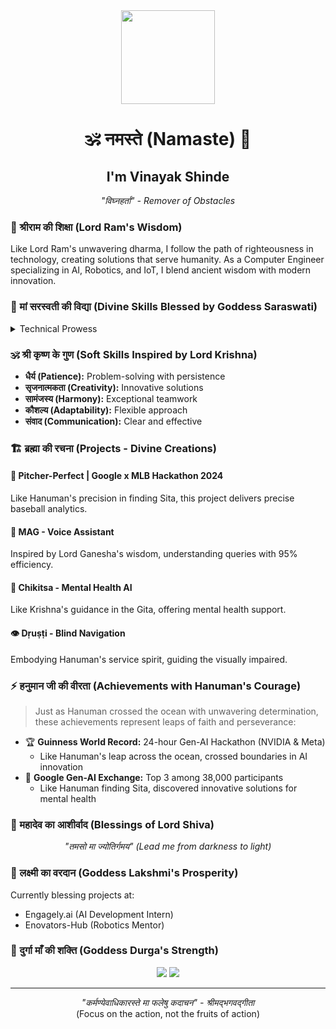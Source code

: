 <div align="center">
  <img src="https://raw.githubusercontent.com/your-username/your-repo/main/ganesha.png" width="150px">
  <h1>🕉️ नमस्ते (Namaste) 🙏</h1>
  <h2>I'm Vinayak Shinde</h2>
  <p><em>"विघ्नहर्ता" - Remover of Obstacles</em></p>
</div>

### 🚩 श्रीराम की शिक्षा (Lord Ram's Wisdom)
Like Lord Ram's unwavering dharma, I follow the path of righteousness in technology, creating solutions that serve humanity. As a Computer Engineer specializing in AI, Robotics, and IoT, I blend ancient wisdom with modern innovation.

### 🦋 मां सरस्वती की विद्या (Divine Skills Blessed by Goddess Saraswati)
<details>
<summary>Technical Prowess</summary>

- **Programming Languages:** Python, C++, Java
- **AI/ML Frameworks:** TensorFlow, PyTorch, Keras
- **Generative AI:** Llama, Gemini, Prompt Engineering
- **Robotics & IoT:** Raspberry Pi, Arduino, Ultrasonic Sensors
- **Web Development:** Flask, HTML, CSS
- **Data Analysis:** SQL, Pandas, NumPy
- **Cloud Platforms:** PythonAnywhere, Render
</details>

### 🕉️ श्री कृष्ण के गुण (Soft Skills Inspired by Lord Krishna)
- **धैर्य (Patience):** Problem-solving with persistence
- **सृजनात्मकता (Creativity):** Innovative solutions
- **सामंजस्य (Harmony):** Exceptional teamwork
- **कौशल्य (Adaptability):** Flexible approach
- **संवाद (Communication):** Clear and effective

### 🏗️ ब्रह्मा की रचना (Projects - Divine Creations)

#### 🎯 Pitcher-Perfect | Google x MLB Hackathon 2024
Like Hanuman's precision in finding Sita, this project delivers precise baseball analytics.

#### 🧠 MAG - Voice Assistant
Inspired by Lord Ganesha's wisdom, understanding queries with 95% efficiency.

#### 💫 Chikitsa - Mental Health AI
Like Krishna's guidance in the Gita, offering mental health support.

#### 👁️ Dṛuṣṭi - Blind Navigation
Embodying Hanuman's service spirit, guiding the visually impaired.

### ⚡ हनुमान जी की वीरता (Achievements with Hanuman's Courage)

> Just as Hanuman crossed the ocean with unwavering determination, these achievements represent leaps of faith and perseverance:

- 🏆 **Guinness World Record:** 24-hour Gen-AI Hackathon (NVIDIA & Meta)
  - Like Hanuman's leap across the ocean, crossed boundaries in AI innovation
- 🥉 **Google Gen-AI Exchange:** Top 3 among 38,000 participants
  - Like Hanuman finding Sita, discovered innovative solutions for mental health

### 🌟 महादेव का आशीर्वाद (Blessings of Lord Shiva)
<div align="center">
  <em>"तमसो मा ज्योतिर्गमय" (Lead me from darkness to light)</em>
</div>

### 🎁 लक्ष्मी का वरदान (Goddess Lakshmi's Prosperity)
Currently blessing projects at:
- Engagely.ai (AI Development Intern)
- Enovators-Hub (Robotics Mentor)

### 🔱 दुर्गा माँ की शक्ति (Goddess Durga's Strength)
<div align="center">
  <a href="https://www.linkedin.com/in/vinayak-shinde-1aa968223/"><img src="https://img.shields.io/badge/-LinkedIn-blue?style=flat-square&logo=Linkedin&logoColor=white"/></a>
  <a href="mailto:shindevinayak233@gmail.com"><img src="https://img.shields.io/badge/-Email-red?style=flat-square&logo=Gmail&logoColor=white"/></a>
</div>

---

<div align="center">
  <em>"कर्मण्येवाधिकारस्ते मा फलेषु कदाचन" - श्रीमद्भगवद्गीता</em>
  <br>
  (Focus on the action, not the fruits of action)
</div>
